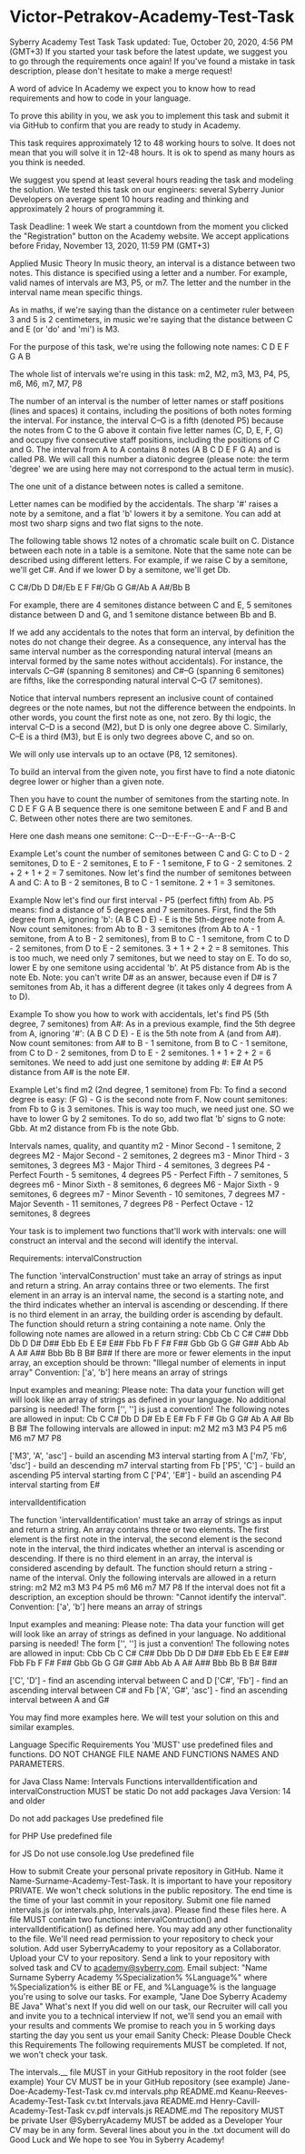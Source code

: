 # Victor-Petrakov-Academy-Test-Task
Syberry Academy Test Task
Task updated: Tue, October 20, 2020, 4:56 PM (GMT+3)
If you started your task before the latest update, we suggest you to go through the requirements once again!
If you've found a mistake in task description, please don't hesitate to make a merge request!

A word of advice
In Academy we expect you to know how to read requirements and how to code in your language.

To prove this ability in you, we ask you to implement this task and submit it via GitHub to confirm that you are ready to study in Academy.

This task requires approximately 12 to 48 working hours to solve. It does not mean that you will solve it in 12-48 hours. It is ok to spend as many hours as you think is needed.

We suggest you spend at least several hours reading the task and modeling the solution. We tested this task on our engineers: several Syberry Junior Developers on average spent 10 hours reading and thinking and approximately 2 hours of programming it.

Task Deadline: 1 week
We start a countdown from the moment you clicked the "Registration" button on the Academy website.
We accept applications before Friday, November 13, 2020, 11:59 PM (GMT+3)

Applied Music Theory
In music theory, an interval is a distance between two notes. This distance is specified using a letter and a number. For example, valid names of intervals are M3, P5, or m7. The letter and the number in the interval name mean specific things.

As in maths, if we're saying than the distance on a centimeter ruler between 3 and 5 is 2 centimeters, in music we're saying that the distance between C and E (or 'do' and 'mi') is M3.

For the purpose of this task, we're using the following note names:
C D E F G A B

The whole list of intervals we're using in this task:
m2, M2, m3, M3, P4, P5, m6, M6, m7, M7, P8

The number of an interval is the number of letter names or staff positions (lines and spaces) it contains, including the positions of both notes forming the interval. For instance, the interval C–G is a fifth (denoted P5) because the notes from C to the G above it contain five letter names (C, D, E, F, G) and occupy five consecutive staff positions, including the positions of C and G. The interval from A to A contains 8 notes (A B C D E F G A) and is called P8. We will call this number a diatonic degree (please note: the term 'degree' we are using here may not correspond to the actual term in music).

The one unit of a distance between notes is called a semitone.

Letter names can be modified by the accidentals. The sharp '#' raises a note by a semitone, and a flat 'b' lowers it by a semitone. You can add at most two sharp signs and two flat signs to the note.

The following table shows 12 notes of a chromatic scale built on C. Distance between each note in a table is a semitone. Note that the same note can be described using different letters. For example, if we raise C by a semitone, we'll get C#. And if we lower D by a semitone, we'll get Db.

C C#/Db D D#/Eb E F F#/Gb G G#/Ab A A#/Bb B

For example, there are 4 semitones distance between C and E, 5 semitones distance between D and G, and 1 semitone distance between Bb and B.

If we add any accidentals to the notes that form an interval, by definition the notes do not change their degree. As a consequence, any interval has the same interval number as the corresponding natural interval (means an interval formed by the same notes without accidentals). For instance, the intervals C–G# (spanning 8 semitones) and C#–G (spanning 6 semitones) are fifths, like the corresponding natural interval C–G (7 semitones).

Notice that interval numbers represent an inclusive count of contained degrees or the note names, but not the difference between the endpoints. In other words, you count the first note as one, not zero. By thi logic, the interval C–D is a second (M2), but D is only one degree above C. Similarly, C–E is a third (M3), but E is only two degrees above C, and so on.

We will only use intervals up to an octave (P8, 12 semitones).

To build an interval from the given note, you first have to find a note diatonic degree lower or higher than a given note.

Then you have to count the number of semitones from the starting note. In C D E F G A B sequence there is one semitone between E and F and B and C. Between other notes there are two semitones.

Here one dash means one semitone:
C--D--E-F--G--A--B-C

Example
Let's count the number of semitones between C and G: C to D - 2 semitones, D to E - 2 semitones, E to F - 1 semitone, F to G - 2 semitones. 2 + 2 + 1 + 2 = 7 semitones.
Now let's find the number of semitones between A and C: A to B - 2 semitones, B to C - 1 semitone. 2 + 1 = 3 semitones.

Example
Now let's find our first interval - P5 (perfect fifth) from Ab. P5 means: find a distance of 5 degrees and 7 semitones.
First, find the 5th degree from A, ignoring 'b':
(A B C D E) - E is the 5th-degree note from A.
Now count semitones: from Ab to B - 3 semitones (from Ab to A - 1 semitone, from A to B - 2 semitones), from B to C - 1 semitone, from C to D - 2 semitones, from D to E - 2 semitones. 3 + 1 + 2 + 2 = 8 semitones. This is too much, we need only 7 semitones, but we need to stay on E. To do so, lower E by one semitone using accidental 'b'.
At P5 distance from Ab is the note Eb.
Note: you can't write D# as an answer, because even if D# is 7 semitones from Ab, it has a different degree (it takes only 4 degrees from A to D).

Example
To show you how to work with accidentals, let's find P5 (5th degree, 7 semitones) from A#:
As in a previous example, find the 5th degree from A, ignoring '#':
(A B C D E) - E is the 5th note from A (and from A#).
Now count semitones: from A# to B - 1 semitone, from B to C - 1 semitone, from C to D - 2 semitones, from D to E - 2 semitones. 1 + 1 + 2 + 2 = 6 semitones. We need to add just one semitone by adding #: E#
At P5 distance from A# is the note E#.

Example
Let's find m2 (2nd degree, 1 semitone) from Fb: To find a second degree is easy: (F G) - G is the second note from F.
Now count semitones: from Fb to G is 3 semitones. This is way too much, we need just one. SO we have to lower G by 2 semitones. To do so, add two flat 'b' signs to G note: Gbb.
At m2 distance from Fb is the note Gbb.

Intervals names, quality, and quantity
m2 - Minor Second - 1 semitone, 2 degrees
M2 - Major Second - 2 semitones, 2 degrees
m3 - Minor Third - 3 semitones, 3 degrees
M3 - Major Third - 4 semitones, 3 degrees
P4 - Perfect Fourth - 5 semitones, 4 degrees
P5 - Perfect Fifth - 7 semitones, 5 degrees
m6 - Minor Sixth - 8 semitones, 6 degrees
M6 - Major Sixth - 9 semitones, 6 degrees
m7 - Minor Seventh - 10 semitones, 7 degrees
M7 - Major Seventh - 11 semitones, 7 degrees
P8 - Perfect Octave - 12 semitones, 8 degrees

Your task is to implement two functions that'll work with intervals: one will construct an interval and the second will identify the interval.

Requirements:
intervalConstruction

The function 'intervalConstruction' must take an array of strings as input and return a string.
An array contains three or two elements.
The first element in an array is an interval name, the second is a starting note, and the third indicates whether an interval is ascending or descending.
If there is no third element in an array, the building order is ascending by default.
The function should return a string containing a note name.
Only the following note names are allowed in a return string:
Cbb Cb C C# C## Dbb Db D D# D## Ebb Eb E E# E## Fbb Fb F F# F## Gbb Gb G G# G## Abb Ab A A# A## Bbb Bb B B# B##
If there are more or fewer elements in the input array, an exception should be thrown: "Illegal number of elements in input array"
Convention: ['a', 'b'] here means an array of strings

Input examples and meaning:
Please note: Tha data your function will get will look like an array of strings as defined in your language. No additional parsing is needed! The form ['', ''] is just a convention!
The following notes are allowed in input:
Cb C C# Db D D# Eb E E# Fb F F# Gb G G# Ab A A# Bb B B#
The following intervals are allowed in input:
m2 M2 m3 M3 P4 P5 m6 M6 m7 M7 P8

['M3', 'A', 'asc'] - build an ascending M3 interval starting from A
['m7, 'Fb', 'dsc'] - build an descending m7 interval starting from Fb
['P5', 'C'] - build an ascending P5 interval starting from C
['P4', 'E#'] - build an ascending P4 interval starting from E#

intervalIdentification

The function 'intervalIdentification' must take an array of strings as input and return a string.
An array contains three or two elements.
The first element is the first note in the interval, the second element is the second note in the interval, the third indicates whether an interval is ascending or descending.
If there is no third element in an array, the interval is considered ascending by default.
The function should return a string - name of the interval.
Only the following intervals are allowed in a return string:
m2 M2 m3 M3 P4 P5 m6 M6 m7 M7 P8
If the interval does not fit a description, an exception should be thrown: "Cannot identify the interval".
Convention: ['a', 'b'] here means an array of strings

Input examples and meaning:
Please note: Tha data your function will get will look like an array of strings as defined in your language. No additional parsing is needed! The form ['', ''] is just a convention!
The following notes are allowed in input:
Cbb Cb C C# C## Dbb Db D D# D## Ebb Eb E E# E## Fbb Fb F F# F## Gbb Gb G G# G## Abb Ab A A# A## Bbb Bb B B# B##

['C', 'D'] - find an ascending interval between C and D
['C#', 'Fb'] - find an ascending interval between C# and Fb
['A', 'G#', 'asc'] - find an ascending interval between A and G#

You may find more examples here. We will test your solution on this and similar examples.

Language Specific Requirements
You 'MUST' use predefined files and functions. DO NOT CHANGE FILE NAME AND FUNCTIONS NAMES AND PARAMETERS.

for Java
Class Name: Intervals
Functions intervalIdentification and intervalConstruction MUST be static
Do not add packages
Java Version: 14 and older

Do not add packages
Use predefined file

for PHP
Use predefined file

for JS
Do not use console.log
Use predefined file

How to submit
Create your personal private repository in GitHub. Name it Name-Surname-Academy-Test-Task. It is important to have your repository PRIVATE. We won't check solutions in the public repository.
The end time is the time of your last commit in your repository.
Submit one file named intervals.js (or intervals.php, Intervals.java). Please find these files here.
A file MUST contain two functions: intervalContruction() and intervalIdentification() as defined here. You may add any other functionality to the file.
We'll need read permission to your repository to check your solution. Add user SyberryAcademy to your repository as a Collaborator.
Upload your CV to your repository.
Send a link to your repository with solved task and CV to academy@syberry.com. Email subject: "Name Surname Syberry Academy %Specialization% %Language%" where %Specialization% is either BE or FE, and %Language% is the language you're using to solve our tasks. For example, "Jane Doe Syberry Academy BE Java"
What's next
If you did well on our task, our Recruiter will call you and invite you to a technical interview
If not, we'll send you an email with your results and comments
We promise to reach you in 5 working days starting the day you sent us your email
Sanity Check: Please Double Check this Requirements
The following requirements MUST be completed. If not, we won't check your task.

The intervals.__ file MUST in your GitHub repository in the root folder (see example)
Your CV MUST be in your GitHub repository (see example)
Jane-Doe-Academy-Test-Task
    cv.md
    intervals.php
    README.md
Keanu-Reeves-Academy-Test-Task
    cv.txt
    Intervals.java
    README.md
Henry-Cavill-Academy-Test-Task
    cv.pdf
    intervals.js
    README.md
The repository MUST be private
User @SyberryAcademy MUST be added as a Developer
Your CV may be in any form. Several lines about you in the .txt document will do
Good Luck and We hope to see You in Syberry Academy!
